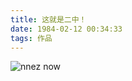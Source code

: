 ```yaml
---
title: 这就是二中！
date: 1984-02-12 00:34:33
tags: 作品
---
```


![nnez now](https://bbs.nnez.icu/assets/files/2022-02-20/1645317573-411206-fc3fbf0a-1b9a-47de-b1f5-f345522dbef7.png)
